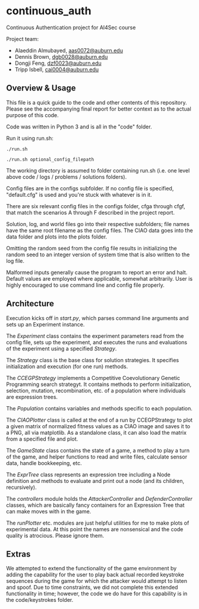 # continuous_auth
Continuous Authentication project for AI4Sec course

Project team:
- Alaeddin Almubayed, aas0072@auburn.edu
- Dennis Brown, dgb0028@auburn.edu
- Dongji Feng, dzf0023@auburn.edu
- Tripp Isbell, cai0004@auburn.edu

## Overview & Usage

This file is a quick guide to the code and other contents of this repository. Please see the accompanying final report for better context as to the actual purpose of this code.

Code was written in Python 3 and is all in the "code" folder.

Run it using run.sh:
```
./run.sh
```
```
./run.sh optional_config_filepath
```

The working directory is assumed to folder containing run.sh (i.e. one level above code / logs / problems / solutions folders).

Config files are in the configs subfolder. If no config file is specified, "default.cfg" is used and you're stuck with whatever is in it.

There are six relevant config files in the configs folder, cfga through cfgf, that match the scenarios A through F described in the project report.

Solution, log, and world files go into their respective subfolders; file names have the same root filename as the config files. The CIAO data goes into the data folder and plots into the plots folder.

Omitting the random seed from the config file results in initializing the random seed to an integer version of system time that is also written to the log file.

Malformed inputs generally cause the program to report an error and halt. Default values are employed where applicable, somewhat arbitrarily. User is highly encouraged to use command line and config file properly.

## Architecture

Execution kicks off in *start.py*, which parses command line arguments and sets up an Experiment instance.

The *Experiment* class contains the experiment parameters read from the config file, sets up the experiment, and executes the runs and evaluations of the experiment using a specified *Strategy*.

The *Strategy* class is the base class for solution strategies. It specifies initialization and execution (for one run) methods.

The *CCEGPStrategy* implements a Competitive Coevolutionary Genetic Programming search strategyt. It contains methods to perform initialization, selection, mutation, recombination, etc. of a population where individuals are expression trees.

The *Population* contains variables and methods specific to each population.

The *CIAOPlotter* class is called at the end of a run by CCEGPStrategy to plot a given matrix of normalized fitness values as a CIAO image and saves it to a PNG, all via matplotlib. As a standalone class, it can also load the matrix from a specified file and plot.

The *GameState* class contains the state of a game, a method to play a turn of the game, and helper functions to read and write files, calculate sensor data, handle bookkeeping, etc.

The *ExprTree* class represents an expression tree including a Node definition and methods to evaluate and print out a node (and its children, recursively).

The *controllers* module holds the *AttackerController* and *DefenderController* classes, which are basically fancy containers for an Expression Tree that can make moves with in the game.

The *runPlotter* etc. modules are just helpful utilities for me to make plots of experimental data. At this point the names are nonsensical and the code quality is atrocious. Please ignore them.

## Extras

We attempted to extend the functionality of the game environment by adding the capability for the user to play back actual recorded keystroke sequences during the game for which the attacker would attempt to listen and spoof. Due to time constraints, we did not complete this extended functionality in time; however, the code we do have for this capability is in the code/keystrokes folder.